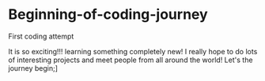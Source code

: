 # Beginning-of-coding-journey
First coding attempt 

It is so exciting!!! learning something completely new! 
I really hope to do lots of interesting projects and meet people from all around the world!
Let's the journey begin;]
